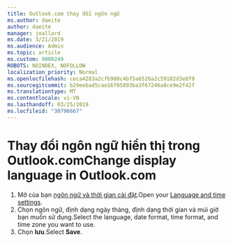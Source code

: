 ```yaml
---
title: Outlook.com thay đổi ngôn ngữ
ms.author: daeite
author: daeite
manager: joallard
ms.date: 3/21/2019
ms.audience: Admin
ms.topic: article
ms.custom: 9000249
ROBOTS: NOINDEX, NOFOLLOW
localization_priority: Normal
ms.openlocfilehash: ceca4283a2cfb908c4bf5a6526a2c59182d3e8f9
ms.sourcegitcommit: b29eebad5cae16f05893ba3f67246a8ce9e2f42f
ms.translationtype: MT
ms.contentlocale: vi-VN
ms.lasthandoff: 03/25/2019
ms.locfileid: "30796667"
---
```

# <a name="change-display-language-in-outlookcom"></a><span data-ttu-id="8350c-102">Thay đổi ngôn ngữ hiển thị trong Outlook.com</span><span class="sxs-lookup"><span data-stu-id="8350c-102">Change display language in Outlook.com</span></span>

1. <span data-ttu-id="8350c-103">Mở của bạn [ngôn ngữ và thời gian cài đặt](https://go.microsoft.com/fwlink/?linkid=2085505).</span><span class="sxs-lookup"><span data-stu-id="8350c-103">Open your [Language and time settings](https://go.microsoft.com/fwlink/?linkid=2085505).</span></span>
1. <span data-ttu-id="8350c-104">Chọn ngôn ngữ, định dạng ngày tháng, định dạng thời gian và múi giờ bạn muốn sử dụng.</span><span class="sxs-lookup"><span data-stu-id="8350c-104">Select the language, date format, time format, and time zone you want to use.</span></span>
1. <span data-ttu-id="8350c-105">Chọn **lưu**.</span><span class="sxs-lookup"><span data-stu-id="8350c-105">Select **Save**.</span></span>
